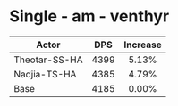 # Single - am - venthyr
| Actor | DPS | Increase |
|---|:---:|:---:|
|Theotar-SS-HA|4399|5.13%|
|Nadjia-TS-HA|4385|4.79%|
|Base|4185|0.00%|
